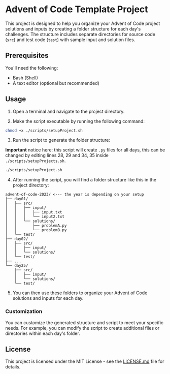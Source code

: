 # Advent of Code Template Project

This project is designed to help you organize your Advent of Code project solutions and inputs by creating a folder structure for each day's challenges. The structure includes separate directories for source code (`src`) and test code (`test`) with sample input and solution files.

## Prerequisites

You'll need the following:

- Bash (Shell)
- A text editor (optional but recommended)

## Usage

1. Open a terminal and navigate to the project directory.

2. Make the script executable by running the following command:

```bash
chmod +x ./scripts/setupProject.sh
```

3. Run the script to generate the folder structure:

**Important** notice here: this script will create `.py` files for all days, this can be changed by editing lines 28, 29 and 34, 35 inside `./scripts/setupProjects.sh`.

```bash
./scripts/setupProject.sh
```

4. After running the script, you will find a folder structure like this in the project directory:

```
advent-of-code-2023/ <--- the year is depending on your setup
├── day01/
│   ├── src/
│   │   ├── input/
│   │   │   ├── input.txt
│   │   │   └── input2.txt
│   │   └── solutions/
│   │       ├── problemA.py
│   │       └── problemB.py
│   └── test/
├── day02/
│   ├── src/
│   │   ├── input/
│   │   └── solutions/
│   └── test/
├── ...
└── day25/
    ├── src/
    │   ├── input/
    │   └── solutions/
    └── test/
```

5. You can then use these folders to organize your Advent of Code solutions and inputs for each day.

### Customization

You can customize the generated structure and script to meet your specific needs. For example, you can modify the script to create additional files or directories within each day's folder.

## License

This project is licensed under the MIT License - see the [LICENSE.md](LICENSE.md) file for details.

